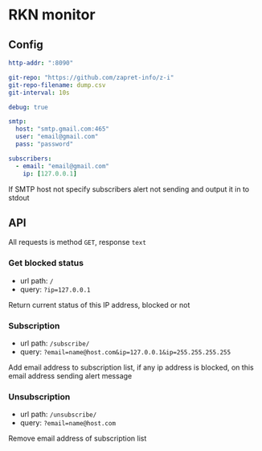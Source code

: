 # RKN monitor


## Config

```yaml
http-addr: ":8090"

git-repo: "https://github.com/zapret-info/z-i"
git-repo-filename: dump.csv
git-interval: 10s

debug: true

smtp:
  host: "smtp.gmail.com:465"
  user: "email@gmail.com"
  pass: "password"

subscribers:
  - email: "email@gmail.com"
    ip: [127.0.0.1]
```

If SMTP host not specify subscribers alert not sending and output it in to stdout

## API

All requests is method `GET`, response `text`

### Get blocked status

 - url path: `/`
 - query: `?ip=127.0.0.1` 

Return current status of this IP address, blocked or not

### Subscription

 - url path: `/subscribe/`
 - query: `?email=name@host.com&ip=127.0.0.1&ip=255.255.255.255`

Add email address to subscription list, if any ip address is blocked, on this email address sending alert message

### Unsubscription

 - url path: `/unsubscribe/`
 - query: `?email=name@host.com`

Remove email address of subscription list
